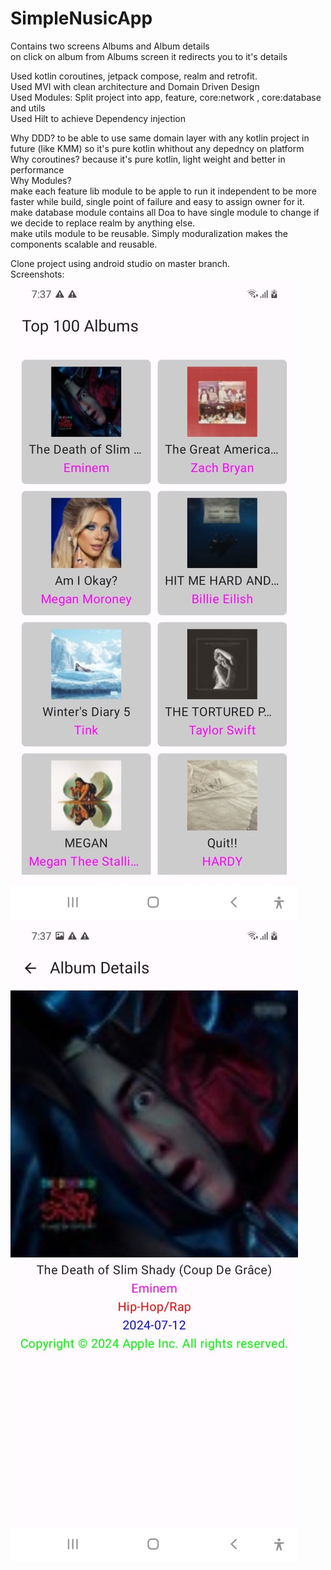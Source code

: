 # SimpleNusicApp
Contains two screens Albums and Album details</br>
on click on album from Albums screen it redirects you to it's details</br>

Used kotlin coroutines, jetpack compose, realm and retrofit.</br>
Used MVI with clean architecture and Domain Driven Design</br>
Used Modules: Split project into app, feature, core:network , core:database and utils </br>
Used Hilt to achieve Dependency injection</br>

Why DDD? to be able to use same domain layer with any kotlin project in future (like KMM) so it's pure kotlin whithout any depedncy on platform</br>
Why coroutines? because it's pure kotlin, light weight and better in performance </br>
Why Modules? </br>
make each feature lib module to be apple to run it independent to be more faster while build, single point of failure and easy to assign owner for it.</br>
make database module contains all Doa to have single module to change if we decide to replace realm by anything else.</br>
make utils module to be reusable.
Simply moduralization makes the components scalable and reusable.

Clone project using android studio on master branch.</br>
Screenshots:</br>
![alt text](/details.jpeg?raw=true)
![alt text](/home.jpeg?raw=true)



